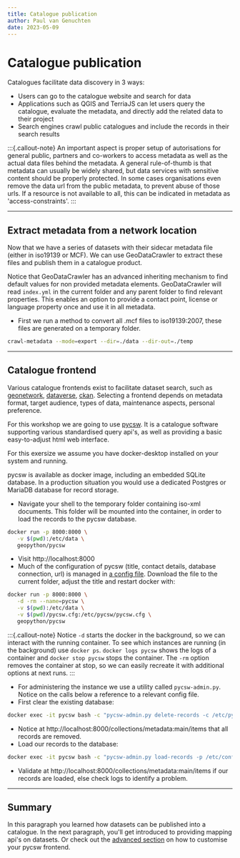 ```yaml
---
title: Catalogue publication
author: Paul van Genuchten
date: 2023-05-09
---
```


# Catalogue publication

Catalogues facilitate data discovery in 3 ways:

- Users can go to the catalogue website and search for data
- Applications such as QGIS and TerriaJS can let users query the catalogue, evaluate the metadata, and directly add the related data to their project
- Search engines crawl public catalogues and include the records in their search results

:::{.callout-note}
An important aspect is proper setup of autorisations for general public, partners and co-workers to access metadata as well as the actual data files behind the metadata. A general rule-of-thumb is that metadata can usually be widely shared, but data services with sensitive content should be properly protected. In some cases organisations even remove the data url from the public metadata, to prevent abuse of those urls. If a resource is not available to all, this can be indicated in metadata as 'access-constraints'.
:::

---

## Extract metadata from a network location

Now that we have a series of datasets with their sidecar metadata file (either in iso19139 or MCF). We can use GeoDataCrawler to extract these files and publish them in a catalogue product. 

Notice that GeoDataCrawler has an advanced inheriting mechanism to find default values for non provided metadata elements. GeoDataCrawler will read `index.yml` in the current folder and any parent folder to find relevant properties. This enables an option to provide a contact point, license or language property once and use it in all metadata.

- First we run a method to convert all .mcf files to iso19139:2007, these files are generated on a temporary folder.

```bash
crawl-metadata --mode=export --dir=./data --dir-out=./temp
```

---

## Catalogue frontend

Various catalogue frontends exist to facilitate dataset search, such as [geonetwork](https://geonetwork-opensource.org), [dataverse](https://dataverse.org), [ckan](https://ckan.org). Selecting a frontend depends on metadata format, target audience, types of data, maintenance aspects, personal preference.

For this workshop we are going to use [pycsw](https://pycsw.org). It is a catalogue software supporting various standardised query api's, as well as providing a basic easy-to-adjust html web interface. 

For this exersize we assume you have docker-desktop installed on your system and running.

pycsw is available as docker image, including an embedded SQLite database. In a production situation you would use a dedicated Postgres or MariaDB database for record storage. 

- Navigate your shell to the temporary folder containing iso-xml documents. This folder will be mounted into the container, in order to load the records to the pycsw database.

```bash
docker run -p 8000:8000 \
   -v $(pwd):/etc/data \
   geopython/pycsw
```

- Visit http://localhost:8000 
- Much of the configuration of pycsw (title, contact details, database connection, url) is managed in [a config file](https://github.com/geopython/pycsw/blob/master/docker/pycsw.cfg). Download the file to the current folder, adjust the title and restart docker with:

```bash
docker run -p 8000:8000 \
   -d -rm --name=pycsw \
   -v $(pwd):/etc/data \
   -v $(pwd)/pycsw.cfg:/etc/pycsw/pycsw.cfg \
   geopython/pycsw
```

:::{.callout-note}
Notice `-d` starts the docker in the background, so we can interact with the running container. To see which instances are running (in the background) use `docker ps`. `docker logs pycsw` shows the logs of a container and `docker stop pycsw` stops the container. The `-rm` option removes the container at stop, so we can easily recreate it with additional options at next runs.
:::

- For administering the instance we use a utility called `pycsw-admin.py`. Notice on the calls below a reference to a relevant config file. 
- First clear the existing database:

```bash
docker exec -it pycsw bash -c "pycsw-admin.py delete-records -c /etc/pycsw/pycsw.cfg"
```
- Notice at http://localhost:8000/collections/metadata:main/items that all records are removed.
- Load our records to the database:

```bash
docker exec -it pycsw bash -c "pycsw-admin.py load-records -p /etc/conf/data -c /etc/pycsw/pycsw.cfg -y -r"
```

- Validate at http://localhost:8000/collections/metadata:main/items if our records are loaded, else check logs to identify a problem.

---

## Summary

In this paragraph you learned how datasets can be published into a catalogue. In the next paragraph, you'll get introduced to providing mapping api's on datasets. Or check out the [advanced section](./9-advanced-options.md) on how to customise your pycsw frontend.
